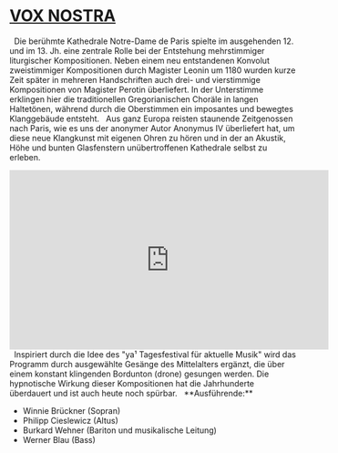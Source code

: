 # [VOX NOSTRA](https://vox-nostra.com/)
 
Die berühmte Kathedrale Notre-Dame de Paris spielte im ausgehenden 12. und im 13. Jh. eine zentrale Rolle bei der Entstehung mehrstimmiger liturgischer Kompositionen. Neben einem neu entstandenen Konvolut zweistimmiger Kompositionen durch Magister Leonin um 1180 wurden kurze Zeit später in mehreren Handschriften auch drei- und vierstimmige Kompositionen von Magister Perotin überliefert. In der Unterstimme erklingen hier die traditionellen Gregorianischen Choräle in langen Haltetönen, während durch die Oberstimmen ein imposantes und bewegtes Klanggebäude entsteht.
 
Aus ganz Europa reisten staunende Zeitgenossen nach Paris, wie es uns der anonymer Autor Anonymus IV überliefert hat, um diese neue Klangkunst mit eigenen Ohren zu hören und in der an Akustik, Höhe und bunten Glasfenstern unübertroffenen Kathedrale selbst zu erleben.

<iframe width="560" height="315" src="https://www.youtube.com/embed/BIz3H1u5jck" title="YouTube video player" frameborder="0" allow="accelerometer; autoplay; clipboard-write; encrypted-media; gyroscope; picture-in-picture" allowfullscreen></iframe>
 
Inspiriert durch die Idee des "ya¹ Tagesfestival für aktuelle Musik" wird das Programm durch ausgewählte Gesänge des Mittelalters ergänzt, die über einem konstant klingenden Bordunton (drone) gesungen werden. Die hypnotische Wirkung dieser Kompositionen hat die Jahrhunderte überdauert und ist auch heute noch spürbar.
 
**Ausführende:**

- Winnie Brückner (Sopran)
- Philipp Cieslewicz (Altus)
- Burkard Wehner (Bariton und musikalische Leitung)
- Werner Blau (Bass)

